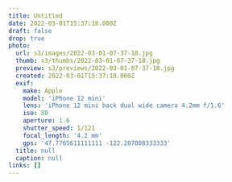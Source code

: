 ```yaml
---
title: Untitled
date: 2022-03-01T15:37:18.000Z
draft: false
drop: true
photo:
  url: s3/images/2022-03-01-07-37-18.jpg
  thumb: s3/thumbs/2022-03-01-07-37-18.jpg
  preview: s3/previews/2022-03-01-07-37-18.jpg
  created: 2022-03-01T15:37:18.000Z
  exif:
    make: Apple
    model: 'iPhone 12 mini'
    lens: 'iPhone 12 mini back dual wide camera 4.2mm f/1.6'
    iso: 80
    aperture: 1.6
    shutter_speed: 1/121
    focal_length: '4.2 mm'
    gps: '47.7765611111111 -122.207008333333'
  title: null
  caption: null
links: []
---
```

